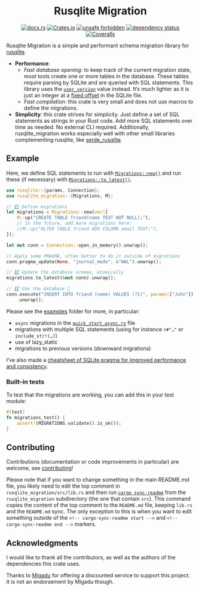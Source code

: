 <!-- insert
---
title: "Rusqlite Migration"
date: 2021-08-21T15:32:05
description: "↕️ Simple database schema migration library for rusqlite, written with performance in mind."
aliases:
- /rusqlite-migration
tags:
- Rust
- SQLite
- Library
---
end_insert -->

<!-- remove -->
<div align="center">

# Rusqlite Migration
<!-- end_remove -->

<!-- insert
{{< github_badge >}}

{{< rawhtml >}}
<div class="badges">
{{< /rawhtml >}}
end_insert -->

[![docs.rs](https://img.shields.io/docsrs/rusqlite_migration)](https://docs.rs/rusqlite_migration) [![Crates.io](https://img.shields.io/crates/v/rusqlite_migration)](https://crates.io/crates/rusqlite_migration) [![unsafe forbidden](https://img.shields.io/badge/unsafe-forbidden-success.svg)](https://github.com/rust-secure-code/safety-dance/) [![dependency status](https://deps.rs/crate/rusqlite_migration/1.0.2/status.svg)](https://deps.rs/crate/rusqlite_migration) [![Coveralls](https://img.shields.io/coverallsCoverage/github/cljoly/rusqlite_migration)](https://coveralls.io/github/cljoly/rusqlite_migration)

<!-- insert
{{< rawhtml >}}
end_insert -->
</div>
<!-- insert
{{< /rawhtml >}}
end_insert -->

<!-- cargo-sync-readme start -->

Rusqlite Migration is a simple and performant schema migration library for [rusqlite](https://lib.rs/crates/rusqlite).

* **Performance**:
    * *Fast database opening*: to keep track of the current migration state, most tools create one or more tables in the database. These tables require parsing by SQLite and are queried with SQL statements. This library uses the [`user_version`][uv] value instead. It’s much lighter as it is just an integer at a [fixed offset][uv_offset] in the SQLite file.
    * *Fast compilation*: this crate is very small and does not use macros to define the migrations.
* **Simplicity**: this crate strives for simplicity. Just define a set of SQL statements as strings in your Rust code. Add more SQL statements over time as needed. No external CLI required. Additionally, rusqlite_migration works especially well with other small libraries complementing rusqlite, like [serde_rusqlite][].

[diesel_migrations]: https://lib.rs/crates/diesel_migrations
[pgfine]: https://crates.io/crates/pgfine
[movine]: https://crates.io/crates/movine
[uv]: https://sqlite.org/pragma.html#pragma_user_version
[uv_offset]: https://www.sqlite.org/fileformat.html#user_version_number
[serde_rusqlite]: https://crates.io/crates/serde_rusqlite

## Example

Here, we define SQL statements to run with [`Migrations::new()`][migrations_new] and run these (if necessary) with [`Migrations::to_latest()`][migrations_to_latest].

[migrations_new]: https://docs.rs/rusqlite_migration/latest/rusqlite_migration/struct.Migrations.html#method.new
[migrations_to_latest]: https://docs.rs/rusqlite_migration/latest/rusqlite_migration/struct.Migrations.html#method.to_latest

``` rust
use rusqlite::{params, Connection};
use rusqlite_migration::{Migrations, M};

// 1️⃣ Define migrations
let migrations = Migrations::new(vec![
    M::up("CREATE TABLE friend(name TEXT NOT NULL);"),
    // In the future, add more migrations here:
    //M::up("ALTER TABLE friend ADD COLUMN email TEXT;"),
]);

let mut conn = Connection::open_in_memory().unwrap();

// Apply some PRAGMA, often better to do it outside of migrations
conn.pragma_update(None, "journal_mode", &"WAL").unwrap();

// 2️⃣ Update the database schema, atomically
migrations.to_latest(&mut conn).unwrap();

// 3️⃣ Use the database 🥳
conn.execute("INSERT INTO friend (name) VALUES (?1)", params!["John"])
    .unwrap();
```

Please see the [examples](https://github.com/cljoly/rusqlite_migrate/tree/master/examples) folder for more, in particular:
- `async` migrations in the [`quick_start_async.rs`][quick_start_async] file
- migrations with multiple SQL statements (using for instance `r#"…"` or `include_str!(…)`)
- use of lazy_static
- migrations to previous versions (downward migrations)

[quick_start_async]: https://github.com/cljoly/rusqlite_migrate/tree/master/examples/quick_start_async.rs

I’ve also made a [cheatsheet of SQLite pragma for improved performance and consistency](https://cj.rs/blog/sqlite-pragma-cheatsheet-for-performance-and-consistency/).

### Built-in tests

To test that the migrations are working, you can add this in your test module:

``` rust
#[test]
fn migrations_test() {
    assert!(MIGRATIONS.validate().is_ok());
}
```

## Contributing

Contributions (documentation or code improvements in particular) are welcome, see [contributing](https://cj.rs/docs/contribute/)!

Please note that if you want to change something in the main README.md file, you likely need to
edit the top comment in `rusqlite_migration/src/lib.rs` and then run [`cargo
sync-readme`][sync-readme] from the `rusqlite_migration` subdirectory (the one that contain
`src`). This command copies the content of the top comment to the `README.md` file, keeping
`lib.rs` and the `README.md` sync. The only exception to this is when you want to edit
something outside of the `<!-- cargo-sync-readme start -->` and
`<!-- cargo-sync-readme end -->` markers.

[sync-readme]: https://github.com/phaazon/cargo-sync-readme

## Acknowledgments

I would like to thank all the contributors, as well as the authors of the dependencies this crate uses.


<!-- cargo-sync-readme end -->

Thanks to [Migadu](https://www.migadu.com/) for offering a discounted service to support this project. It is not an endorsement by Migadu though.
